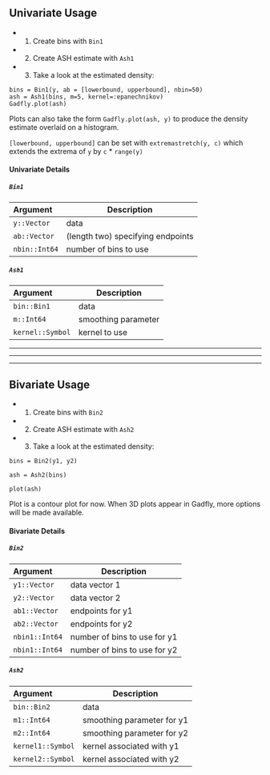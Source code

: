 ## Univariate Usage
* 1) Create bins with `Bin1`
* 2) Create ASH estimate with `Ash1`
* 3) Take a look at the estimated density:	

```
bins = Bin1(y, ab = [lowerbound, upperbound], nbin=50) 
ash = Ash1(bins, m=5, kernel=:epanechnikov)
Gadfly.plot(ash)
```

Plots can also take the form `Gadfly.plot(ash, y)` to produce the density estimate overlaid on a histogram.  

`[lowerbound, upperbound]` can be set with `extremastretch(y, c)` which extends the extrema of `y` by `c` * `range(y)`



#### Univariate Details
##### `Bin1`

| Argument     | Description
|:-------------|----------------------------------
| `y::Vector`  | data
| `ab::Vector` | (length two) specifying endpoints 
| `nbin::Int64`| number of bins to use

##### `Ash1`
	
| Argument         | Description
|:-----------------|--------------------------------
| `bin::Bin1`      | data
| `m::Int64  `     | smoothing parameter
| `kernel::Symbol` |kernel to use	 
		
	

----
----
-----


## Bivariate Usage
* 1) Create bins with `Bin2`
* 2) Create ASH estimate with `Ash2`
* 3) Take a look at the estimated density:

```
bins = Bin2(y1, y2) 

ash = Ash2(bins)

plot(ash)
```

Plot is a contour plot for now.  When 3D plots appear in Gadfly, more options will be made available.

#### Bivariate Details
##### `Bin2`

| Argument     | Description
|:-------------|----------------------------------
| `y1::Vector` | data vector 1
| `y2::Vector` | data vector 2
| `ab1::Vector`| endpoints for y1
| `ab2::Vector`| endpoints for y2
|`nbin1::Int64`| number of bins to use for y1
|`nbin1::Int64`| number of bins to use for y2

##### `Ash2`
	
| Argument          | Description
|:------------------|--------------------------------
| `bin::Bin2`       | data
| `m1::Int64`       | smoothing parameter for y1
| `m2::Int64`       | smoothing parameter for y2
| `kernel1::Symbol` | kernel associated with y1
| `kernel2::Symbol` | kernel associated with y2


